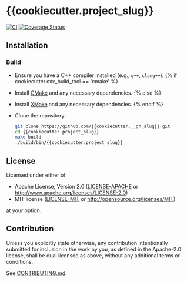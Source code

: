 # {{cookiecutter.project_slug}}

[![CI](https://github.com/{{cookiecutter.__gh_slug}}/workflows/CI/badge.svg)](https://github.com/{{cookiecutter.__gh_slug}}/actions)
[![Coverage Status](https://coveralls.io/repos/github/{{cookiecutter.__gh_slug}}/badge.svg?branch=main)](https://coveralls.io/github/{{cookiecutter.__gh_slug}}?branch=main)

## Installation

### Build

- Ensure you have a C++ compiler installed (e.g., `g++`, `clang++`).
{% if cookiecutter.cxx_build_tool == 'cmake' %}
- Install [CMake](https://cmake.org/install/) and any necessary dependencies.
{% else %}
- Install [XMake](https://xmake.io/#/guide/installation) and any necessary dependencies.
{% endif %}
- Clone the repository:

    ```sh
    git clone https://github.com/{{cookiecutter.__gh_slug}}.git
    cd {{cookiecutter.project_slug}}
    make build
    ./build/bin/{{cookiecutter.project_slug}}
    ```

## License

Licensed under either of

- Apache License, Version 2.0
  ([LICENSE-APACHE](LICENSE-APACHE) or http://www.apache.org/licenses/LICENSE-2.0)
- MIT license
  ([LICENSE-MIT](LICENSE-MIT) or http://opensource.org/licenses/MIT)

at your option.

## Contribution

Unless you explicitly state otherwise, any contribution intentionally submitted
for inclusion in the work by you, as defined in the Apache-2.0 license, shall be
dual licensed as above, without any additional terms or conditions.

See [CONTRIBUTING.md](CONTRIBUTING.md).
